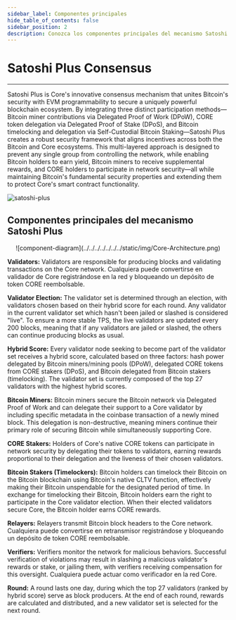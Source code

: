 ```yaml
---
sidebar_label: Componentes principales
hide_table_of_contents: false
sidebar_position: 2
description: Conozca los componentes principales del mecanismo Satoshi Plus
---
```


# Satoshi Plus Consensus

---

Satoshi Plus is Core's innovative consensus mechanism that unites Bitcoin's security with EVM programmability to secure a uniquely powerful blockchain ecosystem. By integrating three distinct participation methods—Bitcoin miner contributions via Delegated Proof of Work (DPoW), CORE token delegation via Delegated Proof of Stake (DPoS), and Bitcoin timelocking and delegation via Self-Custodial Bitcoin Staking—Satoshi Plus creates a robust security framework that aligns incentives across both the Bitcoin and Core ecosystems. This multi-layered approach is designed to prevent any single group from controlling the network, while enabling Bitcoin holders to earn yield, Bitcoin miners to receive supplemental rewards, and CORE holders to participate in network security—all while maintaining Bitcoin's fundamental security properties and extending them to protect Core's smart contract functionality.

![satoshi-plus](../../../../../../../static/img/staoshi-plus/consensus-components.png)

## Componentes principales del mecanismo Satoshi Plus

<p align="center">
![component-diagram](../../../../../../../static/img/Core-Architecture.png)
</p>

**Validators:** Validators are responsible for producing blocks and validating transactions on the Core network. Cualquiera puede convertirse en validador de Core registrándose en la red y bloqueando un depósito de token CORE reembolsable.

**Validator Election:** The validator set is determined through an election, with validators chosen based on their hybrid score for each round. Any validator in the current validator set which hasn't been jailed or slashed is considered "live". To ensure a more stable TPS, the live validators are updated every 200 blocks, meaning that if any validators are jailed or slashed, the others can continue producing blocks as usual.

**Hybrid Score:** Every validator node seeking to become part of the validator set receives a hybrid score, calculated based on three factors: hash power delegated by Bitcoin miners/mining pools (DPoW), delegated CORE tokens from CORE stakers (DPoS), and Bitcoin delegated from Bitcoin stakers (timelocking). The validator set is currently composed of the top 27 validators with the highest hybrid scores.

**Bitcoin Miners:** Bitcoin miners secure the Bitcoin network via Delegated Proof of Work and can delegate their support to a Core validator by including specific metadata in the coinbase transaction of a newly mined block. This delegation is non-destructive, meaning miners continue their primary role of securing Bitcoin while simultaneously supporting Core.

**CORE Stakers:** Holders of Core's native CORE tokens can participate in network security by delegating their tokens to validators, earning rewards proportional to their delegation and the liveness of their chosen validators.

**Bitcoin Stakers (Timelockers):** Bitcoin holders can timelock their Bitcoin on the Bitcoin blockchain using Bitcoin's native CLTV function, effectively making their Bitcoin unspendable for the designated period of time. In exchange for timelocking their Bitcoin, Bitcoin holders earn the right to participate in the Core validator election. When their elected validators secure Core, the Bitcoin holder earns CORE rewards.

**Relayers:** Relayers transmit Bitcoin block headers to the Core network. Cualquiera puede convertirse en retransmisor registrándose y bloqueando un depósito de token CORE reembolsable.

**Verifiers:** Verifiers monitor the network for malicious behaviors. Successful verification of violations may result in slashing a malicious validator's rewards or stake, or jailing them, with verifiers receiving compensation for this oversight. Cualquiera puede actuar como verificador en la red Core.

**Round:** A round lasts one day, during which the top 27 validators (ranked by hybrid score) serve as block producers. At the end of each round, rewards are calculated and distributed, and a new validator set is selected for the next round.